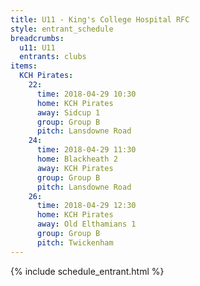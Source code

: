 ```yaml
---
title: U11 - King's College Hospital RFC
style: entrant_schedule
breadcrumbs:
  u11: U11
  entrants: clubs
items:
  KCH Pirates:
    22:
      time: 2018-04-29 10:30
      home: KCH Pirates
      away: Sidcup 1
      group: Group B
      pitch: Lansdowne Road
    24:
      time: 2018-04-29 11:30
      home: Blackheath 2
      away: KCH Pirates
      group: Group B
      pitch: Lansdowne Road
    26:
      time: 2018-04-29 12:30
      home: KCH Pirates
      away: Old Elthamians 1
      group: Group B
      pitch: Twickenham
---
```


{% include schedule_entrant.html %}
